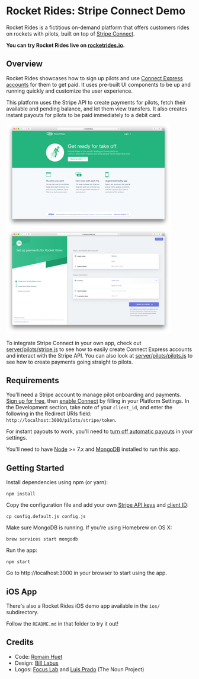 # Rocket Rides: Stripe Connect Demo

Rocket Rides is a fictitious on-demand platform that offers customers rides on rockets with pilots, built on top of [Stripe Connect](https://stripe.com/connect).

**You can try Rocket Rides live on [rocketrides.io](https://rocketrides.io).**

## Overview

Rocket Rides showcases how to sign up pilots and use [Connect Express accounts](https://stripe.com/connect/account-types) for them to get paid. It uses pre-built UI components to be up and running quickly and customize the user experience.

This platform uses the Stripe API to create payments for pilots, fetch their available and pending balance, and let them view transfers. It also creates instant payouts for pilots to be paid immediately to a debit card.

<img src="public/images/screenshot-rocketrides.png" width="444"><img src="public/images/screenshot-connect.png" width="444">

To integrate Stripe Connect in your own app, check out [server/pilots/stripe.js](server/routes/pilots/stripe.js) to see how to easily create Connect Express accounts and interact with the Stripe API. You can also look at [server/pilots/pilots.js](server/routes/pilots/stripe.js) to see how to create payments going straight to pilots.

## Requirements

You'll need a Stripe account to manage pilot onboarding and payments. [Sign up for free](https://dashboard.stripe.com/register), then [enable Connect](https://dashboard.stripe.com/account/applications/settings) by filling in your Platform Settings. In the Development section, take note of your `client_id`, and enter the following in the Redirect URIs field: `http://localhost:3000/pilots/stripe/token`.

For instant payouts to work, you'll need to [turn off automatic payouts](https://dashboard.stripe.com/account/payouts) in your settings.

You'll need to have [Node](http://nodejs.org) >= 7.x and [MongoDB](http://mongodb.org) installed to run this app.

## Getting Started

Install dependencies using npm (or yarn):

    npm install

Copy the configuration file and add your own [Stripe API keys](https://dashboard.stripe.com/account/apikeys) and [client ID](https://dashboard.stripe.com/account/applications/settings):

    cp config.default.js config.js

Make sure MongoDB is running. If you're using Homebrew on OS X:

    brew services start mongodb

Run the app:

    npm start

Go to http://localhost:3000 in your browser to start using the app.

## iOS App

There's also a Rocket Rides iOS demo app available in the `ios/` subdirectory.

Follow the `README.md` in that folder to try it out!

## Credits

* Code: [Romain Huet](https://twitter.com/romainhuet)
* Design: [Bill Labus](https://twitter.com/billlabus)
* Logos: [Focus Lab](https://thenounproject.com/term/comet/547848/) and [Luis Prado](https://thenounproject.com/term/jet-pack/17210/) (The Noun Project)
